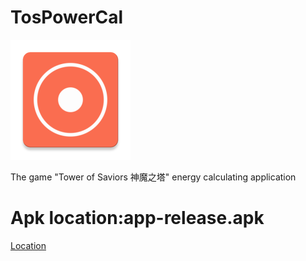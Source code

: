 # TosPowerCal
![](./app/src/main/res/mipmap-xxxhdpi/ic_launcher.png)

The game "Tower of Saviors 神魔之塔" energy calculating application


# Apk location:app-release.apk
[Location](./app/release/)

